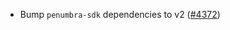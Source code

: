 - Bump `penumbra-sdk` dependencies to v2
  ([\#4372](https://github.com/informalsystems/hermes/issues/4372))
